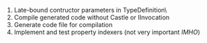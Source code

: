﻿1. Late-bound contructor parameters in TypeDefinition\
1. Compile generated code without Castle or IInvocation
1. Generate code file for compilation
1. Implement and test property indexers (not very important _IMHO_)
